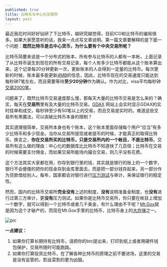```yaml
---
published: true
title: 比特币与中心化交易所
layout: post
---
```


最近我花时间好好钻研了下比特币，越研究越觉得，目前ICO和比特币的骗局很多。如果大家愿意听的话，我来一点点写文章说明。第一篇文章要解释的是下面一个问题：**既然比特币是去中心货币，为什么要有个中央交易所呢？**

比特币简要来说是一个分布式的账本，所有参与比特币的人都有一本帐，上面记录了从比特币诞生到现在的所有交易记录，每个人有多少比特币都能从这个账本算出来。这个记录每20分钟更新一次，更新账本的人会得到一定量的比特币。每次更新的时候，账本最多能更新[4MB][bitcoin-block-size]的信息，因此，比特币现在的交易速度只能达到每秒钟7笔左右，而且需要等待**至少20分钟**作为确认。作为对比，visa平均每秒钟[交易2000笔][visa-transaction]。

问题来了，既然比特币交易速度那么慢，那每天大量的比特币交易是怎么来的？确实，每天在**交易所**里有及大量的比特币交易。[GDAX][gdax-realtime] 网站上会实时显示GDAX的实时挂单和成交，每秒钟至少有50笔以上的交易，而且交易是实时的。难道这些交易所有黑魔法，可以突破比特币本身的限制？

其实道理很简单，交易所本身也有个账本，这个账本里面存储每个用户“应当”有多少比特币和多少现金。当你从交易所提现或者提币的时候，才能真正的取得比特币。换言之，**你在交易所买的比特币，只是交易所内的一个帐目，不是比特币**。交易所有这么做的理由：中心化的数据库比比特币不知道快了几百倍；比特币在交易的时候需要支付佣金，而如果交易所能场内撮合交易，则几乎没有花费。

这个方法其实大家都在用，你存到银行里的钱，其实就是银行的账上的一个数字，银行不会傻傻的把你的现金存到金库里面去，而是把一部分钱存起来，另一部分作为贷款借给别人。每年，国家都会对银行进行[压力测试](https://www.zhihu.com/question/20120037)与审计，来保证银行的稳定性。

然而，国内的比特币交易所**完全没有**上述的制度，**没有**说明准备金制度，也**没有**进行过第三方审计，更**没有**压力测试。如果你是比特币交易所，你只要在帐目上增加一个数字，就可以得到一个比特币或者几千美金，有什么理由不干呢？[Mt.Gox](https://www.leiphone.com/news/201803/4MTwEI38IWLsDldL.html)就是因为这个才破产的，而现在Mt.Gox手里的比特币，比特币身上的[大炸弹](http://www.sohu.com/a/225276759_118792)之一。

![pic](https://s1.ax1x.com/2018/03/11/9WMgY9.jpg)

**一点建议：**

1. 如果你打算长期持有比特币，请把你的btc提出来，打印到纸上或者用硬件钱包保护，交易所随时可能跑路。
2. 如果你打算投资比特币，在了解各种比特币的原理之前不要进场，这里的交易是没有监管的，割韭菜割的更为凶狠。

[bitcoin-block-size]: http://www.8btc.com/bitcoin-blocksize-481824
[visa-transaction]: https://daily.zhihu.com/story/4306089
[gdax-realtime]: https://www.gdax.com/trade/BTC-USD
